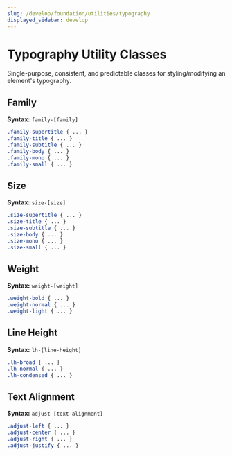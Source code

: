 ```yaml
---
slug: /develop/foundation/utilities/typography
displayed_sidebar: develop
---
```

# Typography Utility Classes
Single-purpose, consistent, and predictable classes for styling/modifying an element's typography.

## Family
**Syntax:** `family-[family]`
```scss
.family-supertitle { ... }
.family-title { ... }
.family-subtitle { ... }
.family-body { ... }
.family-mono { ... }
.family-small { ... }
```
## Size
**Syntax:** `size-[size]`
```scss
.size-supertitle { ... }
.size-title { ... }
.size-subtitle { ... }
.size-body { ... }
.size-mono { ... }
.size-small { ... }
```
## Weight
**Syntax:** `weight-[weight]`
```scss
.weight-bold { ... }
.weight-normal { ... }
.weight-light { ... }
```
## Line Height
**Syntax:** `lh-[line-height]`
```scss
.lh-broad { ... }
.lh-normal { ... }
.lh-condensed { ... }
```
## Text Alignment
**Syntax:** `adjust-[text-alignment]`
```scss
.adjust-left { ... }
.adjust-center { ... }
.adjust-right { ... }
.adjust-justify { ... }
```
